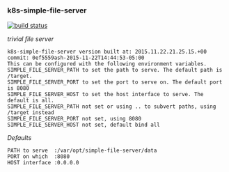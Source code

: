 ### k8s-simple-file-server
[![build status](https://128.107.14.75/ci/projects/4/status.png?ref=master)](https://128.107.14.75/ci/projects/4?ref=master)

*trivial file server*

```
k8s-simple-file-server version built at: 2015.11.22.21.25.15.+00 commit: 0ef5559ash-2015-11-22T14:44:53-05:00
This can be configured with the following environment variables.
SIMPLE_FILE_SERVER_PATH to set the path to serve. The default path is /target.
SIMPLE_FILE_SERVER_PORT to set the port to serve on. The default port is 8080
SIMPLE_FILE_SERVER_HOST to set the host interface to serve. The default is all.
SIMPLE_FILE_SERVER_PATH not set or using .. to subvert paths, using /target instead
SIMPLE_FILE_SERVER_PORT not set, using 8080
SIMPLE_FILE_SERVER_HOST not set, default bind all
```

*Defaults*


```
PATH to serve  :/var/opt/simple-file-server/data
PORT on which  :8080
HOST interface :0.0.0.0
```
